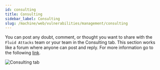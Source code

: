 ```yaml
---
id: consulting
title: Consulting
sidebar_label: Consulting
slug: /machine/web/vulnerabilities/management/consulting
---
```


You can post
any doubt,
comment,
or thought you
want to share with the
`Fluid Attacks` team or
your team in the
Consulting tab.
This section works like
a forum where anyone
can post and reply.
For more information
go to the following
[link](/squad/consulting/).

![Consulting tab](https://res.cloudinary.com/fluid-attacks/image/upload/v1669123362/docs/web/vulnerabilities/management/consulting_tab.png)
